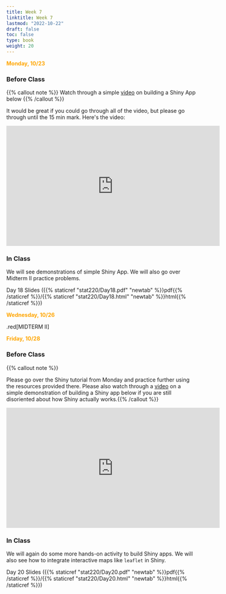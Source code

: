 ```yaml
---
title: Week 7 
linktitle: Week 7
lastmod: "2022-10-22"
draft: false  
toc: false  
type: book  
weight: 20
---
```



<span style="color:orange">**Monday, 10/23**</span>

### Before Class

{{% callout note %}}
Watch through a simple [video](https://youtu.be/Fg-Ha44i1IM) on building a Shiny App below {{% /callout %}}

It would be great if you could go through all of the video, but please go through until the 15 min mark. Here's the video:

<iframe width="560" height="315" src="https://www.youtube.com/embed/Fg-Ha44i1IM?start=36" title="YouTube video player" frameborder="0" allow="accelerometer; autoplay; clipboard-write; encrypted-media; gyroscope; picture-in-picture" allowfullscreen></iframe>

### In Class

We will see demonstrations of simple Shiny App. We will also go over Midterm II practice problems. 


Day 18 Slides ({{% staticref "stat220/Day18.pdf" "newtab" %}}pdf{{% /staticref %}}/{{% staticref "stat220/Day18.html" "newtab" %}}html{{% /staticref %}})


<span style="color:orange">**Wednesday, 10/26**</span>

.red[MIDTERM II]


<span style="color:orange">**Friday, 10/28**</span>

### Before Class

{{% callout note %}}

Please go over the Shiny tutorial from Monday and practice further using the resources provided there. Please also watch through a [video](https://youtu.be/ak_NJCVrJXY) on a simple demonstration of building a Shiny app below if you are still disoriented about how Shiny actually works.{{% /callout %}}

<iframe width="560" height="315" src="https://www.youtube.com/embed/ak_NJCVrJXY" title="YouTube video player" frameborder="0" allow="accelerometer; autoplay; clipboard-write; encrypted-media; gyroscope; picture-in-picture" allowfullscreen></iframe>

### In Class

We will again do some more hands-on activity to build Shiny apps. We will also see how to integrate interactive maps like `leaflet` in Shiny.


Day 20 Slides ({{% staticref "stat220/Day20.pdf" "newtab" %}}pdf{{% /staticref %}}/{{% staticref "stat220/Day20.html" "newtab" %}}html{{% /staticref %}})


